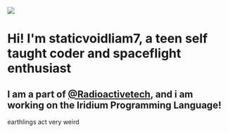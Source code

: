 ![](https://www.vaisala.com/sites/default/files/styles/16_9_liftup_extra_large/public/images/LIFT-Mars%20the%20Red%20Planet-1600x900.jpg?itok=YXq-Cv1K)
# Hi! I'm staticvoidliam7, a teen self taught coder and spaceflight enthusiast
## I am a part of [@Radioactivetech](https://github.com/radioactivetech), and i am working on the Iridium Programming Language!


earthlings act very weird
